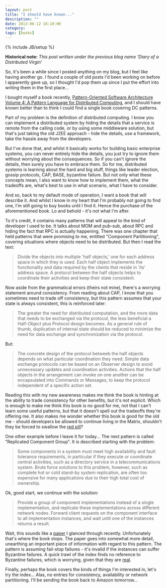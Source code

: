 ```yaml
---
layout: post
title: "I should have known..."
description: ""
date: 2013-06-12 18:10:00
category: 
tags: [books]
---
```

{% include JB/setup %}

**Historical note:** *This post written under the previous blog name 'Diary of a Distributed Virgin'*

So, it's been a while since I posted anything on my blog, but I feel like having another go. I found a couple of old posts I'd been working on before I apparently gave up, so I thought I'd pop them up since I put the effort into writing them in the first place...
 

I bought myself a book recently, [Pattern-Oriented Software Architecture Volume 4: A Pattern Language for Distributed Computing](http://www.amazon.co.uk/gp/product/0470059028?ie=UTF8&tag=exemel-21&linkCode=as2&camp=1634&creative=19450&creativeASIN=0470059028), and I should have known better than to think I could find a single book covering DC patterns.

Part of my problem is the definition of distributed computing. I know you can implement a distributed system by hiding the details that a service is remote from the calling code, or by using some middleware solution, but that's just taking the old J2EE approach - hide the details, use a framework, take the hassle away from the developers.

But I've done that, and whilst it basically works for building basic enterprise systems, you can never entirely hide the details, you just try to ignore them without worrying about the consequences. So if you can't ignore the details, then surely you have to embrace them. So for me, distributed systems is learning about the hard and big stuff, things like leader election, gossip protocols, CAP, BASE, byzantine failure. But not only what these concepts mean, I also want to know how to implement them, what the tradeoffs are, what's best to use in what scenario, what I have to consider.

And so, back to my default mode of operation, I want a book that will describe it. And whilst I know in my heart that I'm probably not going to find one, I'm still going to buy books until I find it. Hence the purchase of the aforementioned book. Lo and behold - it's not what I'm after.

To it's credit, it contains many patterns that will appeal to the kind of developer I used to be. It talks about MOM and pub-sub, about RPC and hiding the fact that RPC is actually happening. There was one chapter that held patterns that were promising to me, entitled "Component Partitioning", covering situations where objects need to be distributed. But then I read the text:

> Divide the objects into multiple 'half objects,' one for each address space in which they is used. Each half object implements the functionality and data required by the clients that reside in 'its' address space. A protocol between the half objects helps to coordinate their activities and keep their state consistent.

Now aside from the grammatical errors (theirs not mine), there's a worrying statement around consistency. From reading about CAP, I know that you sometimes need to trade off consistency, but this pattern assumes that your state is always consistent, this is reinforced later:

> The greater the need for distributed computation, and the more data that needs to be exchanged via the protocol, the less beneficial a Half-Object plus Protocol design becomes. As a general rule of thumb, duplication of internal state should be reduced to minimize the need for data exchange and synchronization via the protocol.

But:

> The concrete design of the protocol betweeb the half objects depends on what particular coordination they need. Simple data exchange protocols can be based on an Observer design to avoid unnecessary updates and coordination activities. Actions that the half objects in the arrangement can invoke on one another can be encapsulated into Commands or Messages, to keep the protocol independent of a specific action set.

Reading this with my new awareness makes me think the book is hinting at the ability to trade consistency for other benefits, but it's not explicit. Which is enough to make me think this book is no good for me, not that I can't learn some useful patterns, but that it doesn't spell out the tradeoffs they're offering me. It also makes me wonder whether this book is good for the old me - should developers be allowed to continue living in the Matrix, shouldn't they be forced to swallow the [red pill](http://en.wikipedia.org/wiki/Redpill)?

One other example before I leave it for today... The next pattern is called "Replicated Component Group". It is described starting with the problem:

> Some components in a system must meet high availability and fault tolerance requirements, in particular if they execute or coordinate central activities, such as a directory service in a telecommunications system. Brute force solutions to this problem, however, such as complete hot or cold stand-by system replication, are often too expensive for many applications due to their high total cost of ownership.

Ok, good start, we continue with the solution:

> Provide a group of component implementations instead of a single implementation, and replicate these implementations across different network nodes. Forward client requests on the component interface to all implementation instances, and wait until one of the instances returns a result.

Wait, this sounds like a [paper](http://www.cs.cornell.edu/fbs/publications/SMSurvey.pdf) I glanced through recently. Unfortunately that's where the book stops. The paper goes into somewhat more detail, unearthing an important piece of information with regard to this pattern. The pattern is assuming fail-stop failures - it's invalid if the instances can suffer Byzantine failures. A quick trawl of the index finds no reference to Byzantine failures, which is worrying, given that they are [real](http://status.aws.amazon.com/s3-20080720.html).

Finally, perhaps the book covers the kinds of things I'm interested in, let's try the index... Alas, no entries for consistency, availability or network partitioning. I'll be sending the book back to Amazon tomorrow...
